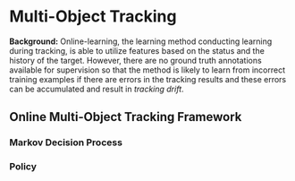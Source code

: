 # Multi-Object Tracking

**Background:**
Online-learning, the learning method conducting learning during tracking, is able to utilize features based on the status and the history of the target. However, there are no ground truth annotations available for supervision so that the method is likely to learn from incorrect training examples if there are errors in the tracking results and these errors can be accumulated and result in *tracking drift*.

## Online Multi-Object Tracking Framework

### Markov Decision Process

### Policy

